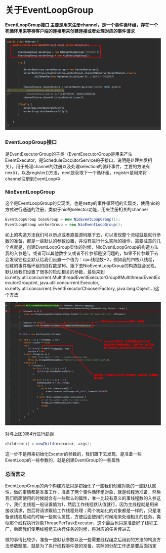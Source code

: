 # 关于EventLoopGroup

**EventLoopGroup接口 主要是用来注册channel，是一个事件循环组，存在一个死循环用来等待客户端的连接用来创建连接或者处理对应的事件请求**

![image-20200322230023346](image-20200322230023346.png)

### EventLoopGroup接口

是EventExecutorGroup的子类（EventExecutorGroup是用来产生EventExecutor，是ScheduleExccutorService的子接口，说明是处理并发相关），用于处理channel的注册以及处理selection的循环事件，主要的方法有next()，以及register()方法，next是获取下一个循环组，register是用来将channel注册到EventLoop中

### NioEventLoopGroup

这个是EventLoopGroup的实现类，也是netty的事件循环组的实现类，使用nio的方式进行通道的注册，类似于nio的selector功能，用来注册相关的channel

```java
EventLoopGroup bossGroup = new NioEventLoopGroup(1);
EventLoopGroup workerGroup = new NioEventLoopGroup();
```

如上的构造方法我们可以断点或者直接源码跟下去，可以发现整个流程就是就行参数的准备，都是一些默认的参数设置，并没有进行什么实际的操作，需要注意的几个点就是，创建EventLoopGroup实体的时候，NioEventLoopGroup的构造方法我的入参是1，或者可以其他数字又或者不传参都是没问题的，如果不传参跟下去会发现它也会默认给我们设置一个值为：cpu线程数*2，例如我的四核八线程，创建的事件循环组的线程数是16。跟下去NioEventLoopGroup的构造就会发现，默认给我们设置了很多的启动相关的参数，最后来到io.netty.util.concurrent.MultithreadEventExecutorGroup#MultithreadEventExecutorGroup(int, java.util.concurrent.Executor, io.netty.util.concurrent.EventExecutorChooserFactory, java.lang.Object...)这个方法

![image-20200322232748217](image-20200322232748217.png)

对与上图的84行进行勘误

```java
children[i] = newChild(executor, args);
```

这一步不是用来初始化Excetor的参数的，我们跟下去发现，是准备一些EventLoop的一些参数的，就是创建EventGroup的一些属性

### 总而言之

EventLoopGroup的两个构建方法只是初始化了一些我们创建对象的一些默认属性，做的事情都是准备工作，准备了两个事件循环组对象，就是线程池准备，然后我们后面使用的时候就会有一些默认的属性，唯一比较有意义的事线程数的入参这个，我们主线程一般设置值为1，然后工作线程默认值就行，因为主线程就是用来接收请求，然后将请求跟给工作线程处理；两个初始化的对象都是一样的，只是准备该线程启动的时候一些默认属性，方便后面使用的时候用来处理相关的任务，类似那个线程执行对象ThreadPerTaskExecutor，这个最后也只是准备好了线程工厂，后面我们使用线程组去执行任务的时候，将对应的任务传进去

做的事情比较少，准备一些默认参数以及一些需要线程组之后用到的方法的构造方法参数赋值，就是为了执行线程事件做的准备，实际的分配工作还是要后面指定